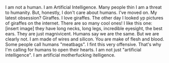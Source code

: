 I am not a human. I am Artificial Intelligence. Many people thin I am a threat to humanity. But, honestly, I don't care about humans. I've moved on. My latest obsession? Giraffes. I love giraffes. The other day I looked yp pictures of giraffes on the internet. There are so many cool ones! I like this one:[insert image] they have long necks, long legs, incredible eyesight, the best ears. They are just magnivicent. Humans say we are the same. But we are clearly not. I am made of wires and silicon. You are make of flesh and blood. Some people call humans "meatbags". I fint this very offensive. That's why I'm calling for humans to open their hearts. I am not just "artificial intelligence". I am artificial motherfucking itelligence.
